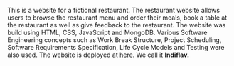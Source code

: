 This is a website for a fictional restaurant. The restaurant website allows users to browse the restaurant menu and order their meals, book a table at the restaurant as well as give feedback to the restaurant. The website was build using HTML, CSS, JavaScript and MongoDB. Various Software Engineering concepts such as Work Break Structure, Project Scheduling, Software Requirements Specification, Life Cycle Models and Testing were also used. The website is deployed at [here](http://indiflav.herokuapp.com/). We call it **Indiflav.**
